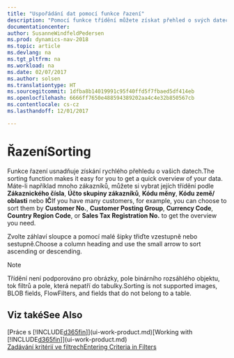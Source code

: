 ```yaml
---
title: "Uspořádání dat pomocí funkce řazení"
description: "Pomocí funkce třídění můžete získat přehled o svých datech. Například můžete řadit zákazníky podle měnového kódu, abyste získali vybranou ukázku zákazníků."
documentationcenter: 
author: SusanneWindfeldPedersen
ms.prod: dynamics-nav-2018
ms.topic: article
ms.devlang: na
ms.tgt_pltfrm: na
ms.workload: na
ms.date: 02/07/2017
ms.author: solsen
ms.translationtype: HT
ms.sourcegitcommit: 1dfba8b14019991c95f40ffd5f7fbaed5df414eb
ms.openlocfilehash: 6666ff7650e488594389202aa4c4e32b850567cb
ms.contentlocale: cs-cz
ms.lasthandoff: 12/01/2017

---
```

# <a name="sorting"></a><span data-ttu-id="7cf3e-104">Řazení</span><span class="sxs-lookup"><span data-stu-id="7cf3e-104">Sorting</span></span>
<span data-ttu-id="7cf3e-105">Funkce řazení usnadňuje získání rychlého přehledu o vašich datech.</span><span class="sxs-lookup"><span data-stu-id="7cf3e-105">The sorting function makes it easy for you to get a quick overview of your data.</span></span> <span data-ttu-id="7cf3e-106">Máte-li například mnoho zákazníků, můžete si vybrat jejích třídění podle **Zákaznického čísla**, **Účto skupiny zákazníků**, **Kódu měny**, **Kódu země/ oblasti** nebo **IČ**</span><span class="sxs-lookup"><span data-stu-id="7cf3e-106">If you have many customers, for example, you can choose to sort them by **Customer No.**, **Customer Posting Group**, **Currency Code**, **Country Region Code**, or **Sales Tax Registration No.** to get the overview you need.</span></span>

<span data-ttu-id="7cf3e-107">Zvolte záhlaví sloupce a pomocí malé šipky třiďte vzestupně nebo sestupně.</span><span class="sxs-lookup"><span data-stu-id="7cf3e-107">Choose a column heading and use the small arrow to sort ascending or descending.</span></span>  

> [!NOTE]  
>   <span data-ttu-id="7cf3e-108">Třídění není podporováno pro obrázky, pole binárního rozsáhlého objektu, tok filtrů a pole, která nepatří do tabulky.</span><span class="sxs-lookup"><span data-stu-id="7cf3e-108">Sorting is not supported images, BLOB fields, FlowFilters, and fields that do not belong to a table.</span></span>

## <a name="see-also"></a><span data-ttu-id="7cf3e-109">Viz také</span><span class="sxs-lookup"><span data-stu-id="7cf3e-109">See Also</span></span>
<span data-ttu-id="7cf3e-110">[Práce s [!INCLUDE[d365fin](includes/d365fin_md.md)]](ui-work-product.md)</span><span class="sxs-lookup"><span data-stu-id="7cf3e-110">[Working with [!INCLUDE[d365fin](includes/d365fin_md.md)]](ui-work-product.md)</span></span>  
[<span data-ttu-id="7cf3e-111">Zadávání kritérií ve filtrech</span><span class="sxs-lookup"><span data-stu-id="7cf3e-111">Entering Criteria in Filters</span></span>](ui-enter-criteria-filters.md)

